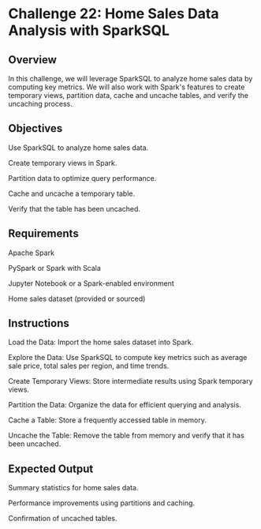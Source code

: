 # Challenge 22: Home Sales Data Analysis with SparkSQL

## Overview

In this challenge, we will leverage SparkSQL to analyze home sales data by computing key metrics. We will also work with Spark's features to create temporary views, partition data, cache and uncache tables, and verify the uncaching process.

## Objectives

Use SparkSQL to analyze home sales data.

Create temporary views in Spark.

Partition data to optimize query performance.

Cache and uncache a temporary table.

Verify that the table has been uncached.

## Requirements

Apache Spark

PySpark or Spark with Scala

Jupyter Notebook or a Spark-enabled environment

Home sales dataset (provided or sourced)

## Instructions

Load the Data: Import the home sales dataset into Spark.

Explore the Data: Use SparkSQL to compute key metrics such as average sale price, total sales per region, and time trends.

Create Temporary Views: Store intermediate results using Spark temporary views.

Partition the Data: Organize the data for efficient querying and analysis.

Cache a Table: Store a frequently accessed table in memory.

Uncache the Table: Remove the table from memory and verify that it has been uncached.

## Expected Output

Summary statistics for home sales data.

Performance improvements using partitions and caching.

Confirmation of uncached tables.
